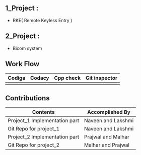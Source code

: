## 1_Project  :
* RKE( Remote Keyless Entry )

## 2_Project  :
* Bicom system 


## Work Flow

|       Codiga     |          Codacy             |       Cpp check       |       Git inspector    |
|-------------------------------|:------------------------------------------|:------------------------------------------------|:-------------------------------|
|                  |            |                 |                         |                                                  |                               |

## Contributions
| Contents | Accomplished By |
|---|---|
| Project_1 Implementation part | Naveen and Lakshmi |
| Git Repo for project_1| Naveen and Lakshmi |
| Project_2 Implementation part |Prajwal and Malhar |
| Git Repo for project_2| Malhar and Prajwal |

